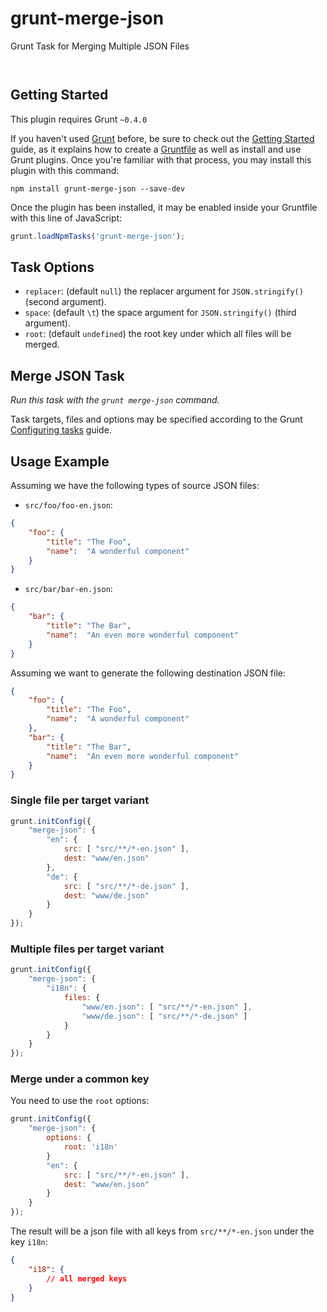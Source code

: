 
# grunt-merge-json

Grunt Task for Merging Multiple JSON Files

<p/>
<img src="https://nodei.co/npm/grunt-merge-json.png?downloads=true&stars=true" alt=""/>

<p/>
<img src="https://david-dm.org/rse/grunt-merge-json.png" alt=""/>


## Getting Started

This plugin requires Grunt `~0.4.0`

If you haven't used [Grunt](http://gruntjs.com/)
before, be sure to check out the [Getting
Started](http://gruntjs.com/getting-started) guide, as it explains how
to create a [Gruntfile](http://gruntjs.com/sample-gruntfile) as well as
install and use Grunt plugins. Once you're familiar with that process,
you may install this plugin with this command:

```shell
npm install grunt-merge-json --save-dev
```

Once the plugin has been installed, it may be enabled inside your
Gruntfile with this line of JavaScript:

```js
grunt.loadNpmTasks('grunt-merge-json');
```

## Task Options

- `replacer`: (default `null`) the replacer argument for `JSON.stringify()` (second argument).
- `space`: (default `\t`) the space argument for `JSON.stringify()` (third argument).
- `root`: (default `undefined`) the root key under which all files will be merged.

## Merge JSON Task

_Run this task with the `grunt merge-json` command._

Task targets, files and options may be specified according to the Grunt
[Configuring tasks](http://gruntjs.com/configuring-tasks) guide.

## Usage Example

Assuming we have the following types of source JSON files:

- `src/foo/foo-en.json`:

```json
{
    "foo": {
        "title": "The Foo",
        "name":  "A wonderful component"
    }
}
```

- `src/bar/bar-en.json`:

```json
{
    "bar": {
        "title": "The Bar",
        "name":  "An even more wonderful component"
    }
}
```

Assuming we want to generate the following destination JSON file:

```json
{
    "foo": {
        "title": "The Foo",
        "name":  "A wonderful component"
    },
    "bar": {
        "title": "The Bar",
        "name":  "An even more wonderful component"
    }
}
```

### Single file per target variant

```js
grunt.initConfig({
    "merge-json": {
        "en": {
            src: [ "src/**/*-en.json" ],
            dest: "www/en.json"
        },
        "de": {
            src: [ "src/**/*-de.json" ],
            dest: "www/de.json"
        }
    }
});
```

### Multiple files per target variant

```js
grunt.initConfig({
    "merge-json": {
        "i18n": {
            files: {
                "www/en.json": [ "src/**/*-en.json" ],
                "www/de.json": [ "src/**/*-de.json" ]
            }
        }
    }
});
```

### Merge under a common key

You need to use the `root` options:

```js
grunt.initConfig({
    "merge-json": {
        options: {
            root: 'i18n'
        }
        "en": {
            src: [ "src/**/*-en.json" ],
            dest: "www/en.json"
        }
    }
});
```
The result will be a json file with all keys from `src/**/*-en.json` under the key `i18n`:
```json
{
    "i18": {
        // all merged keys
    }
}
```
